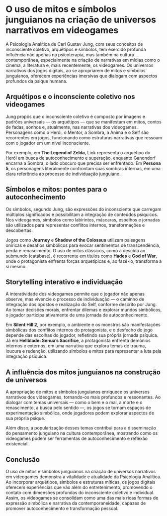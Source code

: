 # O uso de mitos e símbolos junguianos na criação de universos narrativos em videogames

A Psicologia Analítica de Carl Gustav Jung, com seus conceitos de inconsciente coletivo, arquétipos e símbolos, tem exercido profunda influência não apenas na psicoterapia, mas também na cultura contemporânea, especialmente na criação de narrativas em mídias como o cinema, a literatura e, mais recentemente, os videogames. Os universos narrativos dos jogos digitais, ao se apropriarem de mitos e símbolos junguianos, oferecem experiências imersivas que dialogam com aspectos profundos da psique humana.

## Arquétipos e o inconsciente coletivo nos videogames

Jung propôs que o inconsciente coletivo é composto por imagens e padrões universais — os arquétipos — que se manifestam em mitos, contos de fadas, sonhos e, atualmente, nas narrativas dos videogames. Personagens como o Herói, o Mentor, a Sombra, a Anima e o Self são recorrentes em jogos, funcionando como estruturas narrativas que ressoam com o jogador em um nível inconsciente.

Por exemplo, em **The Legend of Zelda**, Link representa o arquétipo do Herói em busca de autoconhecimento e superação, enquanto Ganondorf encarna a Sombra, o lado obscuro que precisa ser enfrentado. Em **Persona 5**, os personagens literalmente confrontam suas sombras internas, em uma clara referência ao processo de individuação junguiano.

## Símbolos e mitos: pontes para o autoconhecimento

Os símbolos, segundo Jung, são expressões do inconsciente que carregam múltiplos significados e possibilitam a integração de conteúdos psíquicos. Nos videogames, símbolos como labirintos, máscaras, espelhos e jornadas são utilizados para representar conflitos internos, transformações e descobertas.

Jogos como **Journey** e **Shadow of the Colossus** utilizam paisagens oníricas e desafios simbólicos para evocar sentimentos de transcendência, perda e renascimento. O uso de mitos clássicos, como a descida ao submundo (catábase), é recorrente em títulos como **Hades** e **God of War**, onde o protagonista enfrenta forças arquetípicas e, ao fazê-lo, transforma a si mesmo.

## Storytelling interativo e individuação

A interatividade dos videogames permite que o jogador não apenas observe, mas vivencie o processo de individuação — o caminho de integração dos opostos e realização do Self, conforme descrito por Jung. Ao tomar decisões morais, enfrentar dilemas e explorar mundos simbólicos, o jogador participa ativamente de uma jornada de autoconhecimento.

Em **Silent Hill 2**, por exemplo, o ambiente e os monstros são manifestações simbólicas dos conflitos internos do protagonista, e o desfecho do jogo depende das escolhas do jogador, refletindo sua própria jornada psíquica. Já em **Hellblade: Senua’s Sacrifice**, a protagonista enfrenta demônios internos e externos, em uma narrativa que explora temas de trauma, loucura e redenção, utilizando símbolos e mitos para representar a luta pela integração psíquica.

## A influência dos mitos junguianos na construção de universos

A apropriação de mitos e símbolos junguianos enriquece os universos narrativos dos videogames, tornando-os mais profundos e ressonantes. Ao dialogar com temas universais — como o bem e o mal, a morte e o renascimento, a busca pelo sentido —, os jogos se tornam espaços de experimentação simbólica, onde jogadores podem explorar aspectos de sua própria psique.

Além disso, a popularização desses temas contribui para a disseminação do pensamento junguiano na cultura contemporânea, mostrando como os videogames podem ser ferramentas de autoconhecimento e reflexão existencial.

## Conclusão

O uso de mitos e símbolos junguianos na criação de universos narrativos em videogames demonstra a vitalidade e atualidade da Psicologia Analítica. Ao incorporar arquétipos, símbolos e estruturas míticas, os jogos digitais oferecem experiências que vão além do entretenimento, promovendo o contato com dimensões profundas do inconsciente coletivo e individual. Assim, os videogames se consolidam como uma das mais ricas formas de expressão simbólica e narrativa da contemporaneidade, capazes de promover autoconhecimento e transformação pessoal.